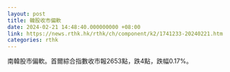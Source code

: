 ```yaml
---
layout: post
title: 韓股收市偏軟
date: 2024-02-21 14:48:40.000000000 +08:00
link: https://news.rthk.hk/rthk/ch/component/k2/1741233-20240221.htm
categories: rthk
---
```


南韓股市偏軟。首爾綜合指數收市報2653點，跌4點，跌幅0.17%。
